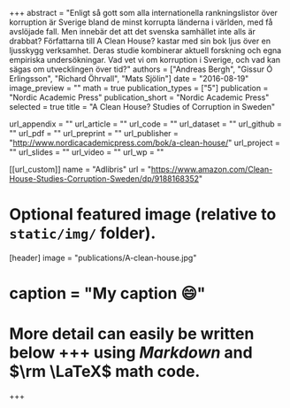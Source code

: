 +++
abstract = "Enligt så gott som alla internationella rankningslistor över korruption är Sverige bland de minst korrupta länderna i världen, med få avslöjade fall. Men innebär det att det svenska samhället inte alls är drabbat? Författarna till A Clean House? kastar med sin bok ljus över en ljusskygg verksamhet. Deras studie kombinerar aktuell forskning och egna empiriska undersökningar. Vad vet vi om korruption i Sverige, och vad kan sägas om utvecklingen över tid?"
authors = ["Andreas Bergh", "Gissur Ó Erlingsson", "Richard Öhrvall", "Mats Sjölin"]
date = "2016-08-19"
image_preview = ""
math = true
publication_types = ["5"]
publication = "Nordic Academic Press"
publication_short = "Nordic Academic Press"
selected = true
title = "A Clean House? Studies of Corruption in Sweden"

url_appendix = ""
url_article = ""
url_code = ""
url_dataset = ""
url_github = ""
url_pdf = ""
url_preprint = ""
url_publisher = "http://www.nordicacademicpress.com/bok/a-clean-house/"
url_project = ""
url_slides = ""
url_video = ""
url_wp = ""

[[url_custom]]
name = "Adlibris"
url = "https://www.amazon.com/Clean-House-Studies-Corruption-Sweden/dp/9188168352"

# Optional featured image (relative to `static/img/` folder).
[header]
image = "publications/A-clean-house.jpg"
# caption = "My caption :smile:"

# More detail can easily be written below +++ using *Markdown* and $\rm \LaTeX$ math code.
+++

